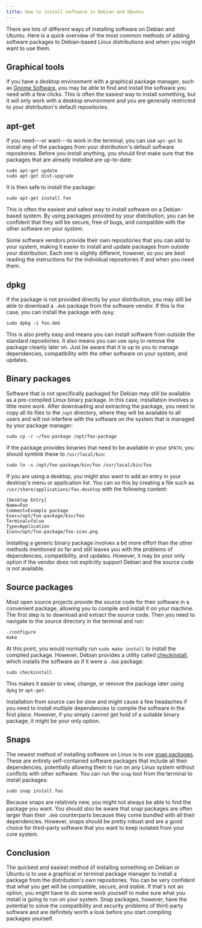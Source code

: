 ```yaml
---
title: How to install software in Debian and Ubuntu
---
```


There are lots of different ways of installing software on Debian and Ubuntu. Here is a quick overview of the most common methods of adding software packages to Debian-based Linux distributions and when you might want to use them.

## Graphical tools

If you have a desktop environment with a graphical package manager, such as [Gnome Software](https://wiki.gnome.org/Apps/Software), you may be able to find and install the software you need with a few clicks. This is often the easiest way to install something, but it will only work with a desktop environment and you are generally restricted to your distribution's default repositories.

## apt-get

If you need---or want---to work in the terminal, you can use `apt-get` to install any of the packages from your distribution's default software repositories. Before you install anything, you should first make sure that the packages that are already installed are up-to-date:

    sudo apt-get update
    sudo apt-get dist-upgrade

It is then safe to install the package:

    sudo apt-get install foo

This is often the easiest and safest way to install software on a Debian-based system. By using packages provided by your distribution, you can be confident that they will be secure, free of bugs, and compatible with the other software on your system.

Some software vendors provide their own repositories that you can add to your system, making it easier to install and update packages from outside your distribution. Each one is slightly different, however, so you are best reading the instructions for the individual repositories if and when you need them.

## dpkg

If the package is not provided directly by your distribution, you may still be able to download a `.deb` package from the software vendor. If this is the case, you can install the package with `dpkg`:

    sudo dpkg -i foo.deb

This is also pretty easy and means you can install software from outside the standard repositories. It also means you can use `dpkg` to remove the package cleanly later on. Just be aware that it is up to you to manage dependencies, compatibility with the other software on your system, and updates.

## Binary packages

Software that is not specifically packaged for Debian may still be available as a pre-compiled Linux binary package. In this case, installation involves a little more work. After downloading and extracting the package, you need to copy all its files to the `/opt` directory, where they will be available to all users and will not interfere with the software on the system that is managed by your package manager:

    sudo cp -r ~/foo-package /opt/foo-package

If the package provides binaries that need to be available in your `$PATH`, you should symlink these to `/usr/local/bin`:

    sudo ln -s /opt/foo-package/bin/foo /usr/local/bin/foo

If you are using a desktop, you might also want to add an entry in your desktop's menu or application list. You can so this by creating a file such as `/usr/share/applications/foo.desktop` with the following content:

    [Desktop Entry]
    Name=Foo
    Comment=Example package
    Exec=/opt/foo-package/bin/foo
    Terminal=false
    Type=Application
    Icon=/opt/foo-package/foo-icon.png

Installing a generic binary package involves a bit more effort than the other methods mentioned so far and still leaves you with the problems of dependencies, compatibility, and updates. However, it may be your only option if the vendor does not explicitly support Debian and the source code is not available.

## Source packages

Most open source projects provide the source code for their software in a convenient package, allowing you to compile and install it on your machine. The first step is to download and extract the source code. Then you need to navigate to the source directory in the terminal and run:

    ./configure
    make

At this point, you would normally run `sudo make install` to install the compiled package. However, Debian provides a utility called [checkinstall](/2016/06/create-linux-packages-from-source-with-checkinstall/), which installs the software as if it were a `.deb` package:

    sudo checkinstall

This makes it easier to view, change, or remove the package later using `dpkg` or `apt-get`.

Installation from source can be slow and might cause a few headaches if you need to install multiple dependencies to compile the software in the first place. However, if you simply cannot get hold of a suitable binary package, it might be your only option.

## Snaps

The newest method of installing software on Linux is to use [snap packages](https://snapcraft.io/). These are entirely self-contained software packages that include all their dependencies, potentially allowing them to run on any Linux system without conflicts with other software. You can run the `snap` tool from the terminal to install packages:

    sudo snap install foo

Because snaps are relatively new, you might not always be able to find the package you want. You should also be aware that snap packages are often larger than their `.deb` counterparts because they come bundled with all their dependencies. However, snaps should be pretty robust and are a good choice for third-party software that you want to keep isolated from your core system.

## Conclusion

The quickest and easiest method of installing something on Debian or Ubuntu is to use a graphical or terminal package manager to install a package from the distribution's own repositories. You can be very confident that what you get will be compatible, secure, and stable. If that's not an option, you might have to do some work yourself to make sure what you install is going to run on your system. Snap packages, however, have the potential to solve the compatibility and security problems of third-party software and are definitely worth a look before you start compiling packages yourself.
